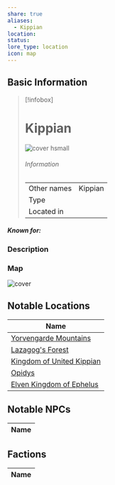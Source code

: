 ```yaml
---
share: true
aliases:
  - Kippian
location: 
status: 
lore_type: location
icon: map
---
```

## Basic Information
> [!infobox]
> # Kippian
> ![cover hsmall](insertimage.png)
> ###### Information
> |   |  |
> | ---- | ---- |
> | Other names | Kippian|
> | Type | 
> | Located in | |
##### Known for:
### Description
### Map
![cover](../../zzz_attachments/The%20Continent%20of%20Kippian%20map.jpg)
## Notable Locations
| Name                                                                           |
| ------------------------------------------------------------------------------ |
| [Yorvengarde Mountains](../Areas/Yorvengarde%20Mountains.md)            |
| [Lazagog's Forest](../Areas/Lazagog's%20Forest.md)                      |
| [Kingdom of United Kippian](../Kingdoms/Kingdom%20of%20United%20Kippian.md) |
| [Opidys](../Kingdoms/Opidys.md)                                       |
| [Elven Kingdom of Ephelus](../Kingdoms/Elven%20Kingdom%20of%20Ephelus.md)   |

## Notable NPCs
| Name |
| ---- |

## Factions
| Name |
| ---- |
